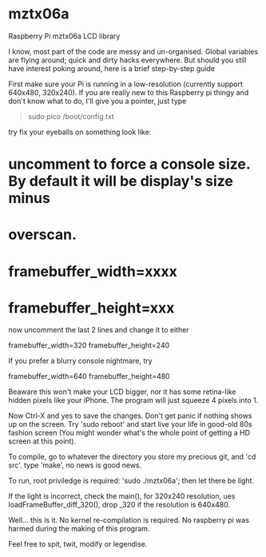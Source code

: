 mztx06a
=======

Raspberry Pi mztx06a LCD library


I know, most part of the code are messy and un-organised.  Global variables are flying around; quick and dirty hacks everywhere.  But should you still have interest poking around, here is a brief step-by-step guide

First make sure your Pi is running in a low-resolution (currently support 640x480, 320x240).  If you are really new to this Raspberry pi thingy and don't know what to do, I'll give you a pointer, just type 

> sudo pico /boot/config.txt

try fix your eyeballs on something look like:

# uncomment to force a console size. By default it will be display's size minus
# overscan.
# framebuffer_width=xxxx
# framebuffer_height=xxx

now uncomment the last 2 lines and change it to either

framebuffer_width=320
framebuffer_height=240

If you prefer a blurry console nightmare, try 

framebuffer_width=640
framebuffer_height=480

Beaware this won't make your LCD bigger, nor it has some retina-like hidden pixels like your iPhone.  The program will just squeeze 4 pixels into 1.

Now Ctrl-X and yes to save the changes.  Don't get panic if nothing shows up on the screen.  Try 'sudo reboot' and start live your life in good-old 80s fashion screen (You might wonder what's the whole point of getting a HD screen at this point).

To compile, go to whatever the directory you store my precious git, and 'cd src'.  type 'make', no news is good news.

To run, root priviledge is required: 'sudo ./mztx06a';  then let there be light.

If the light is incorrect, check the main(), for 320x240 resolution,  ues loadFrameBuffer_diff_320(), drop _320 if the resolution is 640x480.

Well... this is it.  No kernel re-compilation is required.  No raspberry pi was harmed during the making of this program.

Feel free to spit, twit, modify or legendise.
